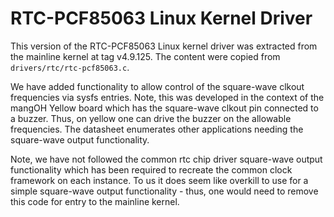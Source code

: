 RTC-PCF85063 Linux Kernel Driver
==========================

This version of the RTC-PCF85063 Linux kernel driver was extracted from the mainline kernel at tag v4.9.125. The content were copied from `drivers/rtc/rtc-pcf85063.c`.

We have added functionality to allow control of the square-wave clkout frequencies via sysfs entries.
Note, this was developed in the context of the mangOH Yellow board which has the square-wave clkout pin
connected to a buzzer. Thus, on yellow one can drive the buzzer on the allowable frequencies. The datasheet
enumerates other applications needing the square-wave output functionality.

Note, we have not followed the common rtc chip driver square-wave output functionality which
has been required to recreate the common clock framework on each instance. To us it does
seem like overkill to use for a simple square-wave output functionality - thus, one would
need to remove this code for entry to the mainline kernel.
